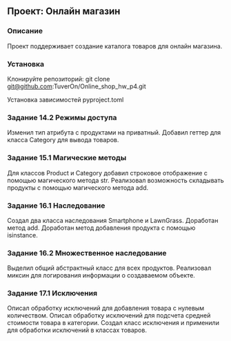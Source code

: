 ## Проект: Онлайн магазин

### Описание
Проект поддерживает создание каталога товаров для онлайн магазина.

### Установка 

Клонируйте репозиторий: git clone git@github.com:TuverOn/Online_shop_hw_p4.git

Установка зависимостей pyproject.toml

### Задание 14.2 Режимы доступа
Изменил тип атрибута с продуктами на приватный.
Добавил геттер для класса Category для вывода товаров.

### Задание 15.1 Магические методы
Для классов Product и Category добавил строковое отображение с помощью магического метода str.
Реализовал возможность складывать продукты с помощью магического метода add.

### Задание 16.1 Наследование
Создал два класса наследования Smartphone и LawnGrass.
Доработан метод add.
Доработан метод добавления продукта с помощью isinstance.

### Задание 16.2 Множественное наследование
Выделил общий абстрактный класс для всех продуктов.
Реализовал миксин для логирования информации о создаваемом объекте.

### Задание 17.1 Исключения
Описал обработку исключений для добавления товара с нулевым количеством.
Описал обработку исключений для подсчета средней стоимости товара в категории.
Создал класс исключения и применили для обработки исключений в классах товаров.
